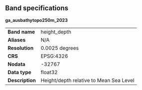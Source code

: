 ## Band specifications

**ga_ausbathytopo250m_2023**

|                 |                                        |
|-----------------|----------------------------------------|
| **Band name**   | height_depth                           |
| **Aliases**     | N/A                                    |
| **Resolution**  | 0.0025 degrees                         |
| **CRS**         | EPSG:4326                              |
| **Nodata**      | -32767                                 |
| **Data type**   | float32                                |
| **Description** | Height/depth relative to Mean Sea Level |


